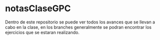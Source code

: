# notasClaseGPC
Dentro de este repositorio se puede ver todos los avances que se llevan a cabo en la clase, en los branches generalmente se podran encontrar los ejercicios que se estaran realizando.
